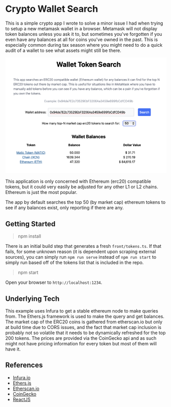 # Crypto Wallet Search

This is a simple crypto app I wrote to solve a minor issue I had when trying to
setup a new metamask wallet in a browser. Metamask will not display token balances
unless you ask it to, but sometimes you've forgotten if you even have any balances
at all for coins you've owned in the past. This is especially common during tax
season where you might need to do a quick audit of a wallet to see what assets
might still be there.

![Screenshot](./screenshot.png)

This application is only concerned with Ethereum (erc20) compatible tokens, but
it could very easily be adjusted for any other L1 or L2 chains. Ethereum is just
the most popular.

The app by default searches the top 50 (by market cap) ethereum tokens to see if
any balances exist, only reporting if there are any.

## Getting Started

> npm install

There is an initial build step that generates a fresh `front/tokens.ts`. If that
fails, for some unknown reason (it is dependent upon scraping external sources),
you can simply run `npm run serve` instead of `npm run start` to simply run
based off of the tokens list that is included in the repo.

> npm start

Open your browser to `http://localhost:1234`.

## Underlying Tech

This example uses Infura to get a stable ethereum node to make queries from. The
Ethers.js framework is used to make the query and get balances. The market cap of
the ERC20 coins is gathered from etherscan.io but only at build time due to CORS
issues, and the fact that market cap inclusion is probably not so volatile that
it needs to be dynamically refreshed for the top 200 tokens. The prices are provided
via the CoinGecko api and as such might not have pricing information for every token
but most of them will have it.

## References

-   [Infura.io](https://infura.io)
-   [Ethers.js](https://docs.ethers.io)
-   [Etherscan.io](https://etherscan.io)
-   [CoinGecko](https://www.coingecko.com)
-   [ReactJS](https://reactjs.org)
